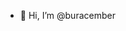 - 👋 Hi, I’m @buracember

<!---
buracember/buracember is a ✨ special ✨ repository because its `README.md` (this file) appears on your GitHub profile.
You can click the Preview link to take a look at your changes.
--->
